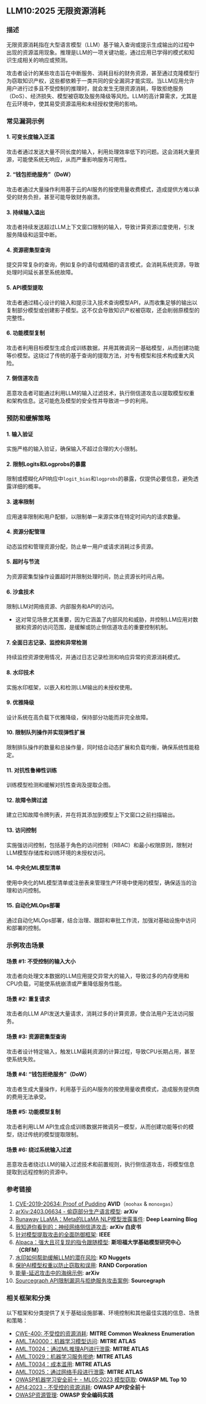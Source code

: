 ## LLM10:2025 无限资源消耗

### 描述

无限资源消耗指在大型语言模型（LLM）基于输入查询或提示生成输出的过程中出现的资源滥用现象。推理是LLM的一项关键功能，通过应用已学得的模式和知识生成相关的响应或预测。

攻击者设计的某些攻击旨在中断服务、消耗目标的财务资源，甚至通过克隆模型行为窃取知识产权，这些都依赖于一类共同的安全漏洞才能实现。当LLM应用允许用户进行过多且不受控制的推理时，就会发生无限资源消耗，导致拒绝服务（DoS）、经济损失、模型被窃取及服务降级等风险。LLM的高计算需求，尤其是在云环境中，使其易受资源滥用和未经授权使用的影响。

### 常见漏洞示例

#### 1. 可变长度输入泛滥

攻击者通过发送大量不同长度的输入，利用处理效率低下的问题。这会消耗大量资源，可能使系统无响应，从而严重影响服务可用性。

#### 2. “钱包拒绝服务”（DoW）

攻击者通过大量操作利用基于云的AI服务的按使用量收费模式，造成提供方难以承受的财务负担，甚至可能导致财务崩溃。

#### 3. 持续输入溢出

攻击者持续发送超过LLM上下文窗口限制的输入，导致计算资源过度使用，引发服务降级和运营中断。

#### 4. 资源密集型查询

提交异常复杂的查询，例如复杂的语句或精细的语言模式，会消耗系统资源，导致处理时间延长甚至系统故障。

#### 5. API模型提取

攻击者通过精心设计的输入和提示注入技术查询模型API，从而收集足够的输出以复制部分模型或创建影子模型。这不仅会导致知识产权被窃取，还会削弱原模型的完整性。

#### 6. 功能模型复制

攻击者利用目标模型生成合成训练数据，并用其微调另一基础模型，从而创建功能等价模型。这绕过了传统的基于查询的提取方法，对专有模型和技术构成重大风险。

#### 7. 侧信道攻击

恶意攻击者可能通过利用LLM的输入过滤技术，执行侧信道攻击以提取模型权重和架构信息。这可能危及模型的安全性并导致进一步的利用。

### 预防和缓解策略

#### 1. 输入验证

实施严格的输入验证，确保输入不超过合理的大小限制。

#### 2. 限制Logits和Logprobs的暴露

限制或模糊化API响应中`logit_bias`和`logprobs`的暴露，仅提供必要信息，避免透露详细的概率。

#### 3. 速率限制

应用速率限制和用户配额，以限制单一来源实体在特定时间内的请求数量。

#### 4. 资源分配管理

动态监控和管理资源分配，防止单一用户或请求消耗过多资源。

#### 5. 超时与节流

为资源密集型操作设置超时并限制处理时间，防止资源长时间占用。

#### 6. 沙盒技术

限制LLM对网络资源、内部服务和API的访问。

- 这对常见场景尤其重要，因为它涵盖了内部风险和威胁，并控制LLM应用对数据和资源的访问范围，是缓解或防止侧信道攻击的重要控制机制。

#### 7. 全面日志记录、监控和异常检测

持续监控资源使用情况，并通过日志记录检测和响应异常的资源消耗模式。

#### 8. 水印技术

实施水印框架，以嵌入和检测LLM输出的未授权使用。

#### 9. 优雅降级

设计系统在高负载下优雅降级，保持部分功能而非完全故障。

#### 10. 限制队列操作并实现弹性扩展

限制排队操作的数量和总操作量，同时结合动态扩展和负载均衡，确保系统性能稳定。

#### 11. 对抗性鲁棒性训练

训练模型检测和缓解对抗性查询及提取企图。

#### 12. 故障令牌过滤

建立已知故障令牌列表，并在将其添加到模型上下文窗口之前扫描输出。

#### 13. 访问控制

实施强访问控制，包括基于角色的访问控制（RBAC）和最小权限原则，限制对LLM模型存储库和训练环境的未授权访问。

#### 14. 中央化ML模型清单

使用中央化的ML模型清单或注册表来管理生产环境中使用的模型，确保适当的治理和访问控制。

#### 15. 自动化MLOps部署

通过自动化MLOps部署，结合治理、跟踪和审批工作流，加强对基础设施中访问和部署的控制。

### 示例攻击场景

#### 场景 #1: 不受控制的输入大小

攻击者向处理文本数据的LLM应用提交异常大的输入，导致过多的内存使用和CPU负载，可能使系统崩溃或严重降低服务性能。

#### 场景 #2: 重复请求

攻击者向LLM API发送大量请求，消耗过多的计算资源，使合法用户无法访问服务。

#### 场景 #3: 资源密集型查询

攻击者设计特定输入，触发LLM最耗资源的计算过程，导致CPU长期占用，甚至使系统失败。

#### 场景 #4: “钱包拒绝服务”（DoW）

攻击者生成大量操作，利用基于云的AI服务的按使用量收费模式，造成服务提供商的费用无法承受。

#### 场景 #5: 功能模型复制

攻击者利用LLM API生成合成训练数据并微调另一模型，从而创建功能等价的模型，绕过传统的模型提取限制。

#### 场景 #6: 绕过系统输入过滤

恶意攻击者绕过LLM的输入过滤技术和前置规则，执行侧信道攻击，将模型信息提取到远程控制的资源中。

### 参考链接

1. [CVE-2019-20634: Proof of Pudding](https://avidml.org/database/avid-2023-v009/) **AVID**（`moohax` & `monoxgas`）
2. [arXiv:2403.06634 - 偷窃部分生产语言模型](https://arxiv.org/abs/2403.06634): **arXiv**
3. [Runaway LLaMA：Meta的LLaMA NLP模型泄露事件](https://www.deeplearning.ai/the-batch/how-metas-llama-nlp-model-leaked/): **Deep Learning Blog**
4. [我知道你看到的：神经网络侧信道攻击](https://arxiv.org/pdf/1803.05847.pdf): **arXiv 白皮书**
5. [针对模型提取攻击的全面防御框架](https://ieeexplore.ieee.org/document/10080996): **IEEE**
6. [Alpaca：强大且可复现的指令跟随模型](https://crfm.stanford.edu/2023/03/13/alpaca.html): **斯坦福大学基础模型研究中心（CRFM）**
7. [水印如何帮助缓解LLM的潜在风险](https://www.kdnuggets.com/2023/03/watermarking-help-mitigate-potential-risks-llms.html): **KD Nuggets**
8. [保护AI模型权重以防止窃取和误用](https://www.rand.org/content/dam/rand/pubs/research_reports/RRA2800/RRA2849-1/RAND_RRA2849-1.pdf): **RAND Corporation**
9. [能量-延迟攻击中的海绵示例](https://arxiv.org/abs/2006.03463): **arXiv**
10. [Sourcegraph API限制漏洞与拒绝服务攻击案例](https://about.sourcegraph.com/blog/security-update-august-2023): **Sourcegraph**

### 相关框架和分类

以下框架和分类提供了关于基础设施部署、环境控制和其他最佳实践的信息、场景和策略：

- [CWE-400: 不受控的资源消耗](https://cwe.mitre.org/data/definitions/400.html): **MITRE Common Weakness Enumeration**
- [AML.TA0000：机器学习模型访问](https://atlas.mitre.org/tactics/AML.TA0000): **MITRE ATLAS**
- [AML.T0024：通过ML推理API进行泄露](https://atlas.mitre.org/techniques/AML.T0024): **MITRE ATLAS**
- [AML.T0029：机器学习服务拒绝](https://atlas.mitre.org/techniques/AML.T0029): **MITRE ATLAS**
- [AML.T0034：成本滥用](https://atlas.mitre.org/techniques/AML.T0034): **MITRE ATLAS**
- [AML.T0025：通过网络手段进行泄露](https://atlas.mitre.org/techniques/AML.T0025): **MITRE ATLAS**
- [OWASP机器学习安全前十 - ML05:2023 模型窃取](https://owasp.org/www-project-machine-learning-security-top-10/docs/ML05_2023-Model_Theft.html): **OWASP ML Top 10**
- [API4:2023 - 不受控的资源消耗](https://owasp.org/API-Security/editions/2023/en/0xa4-unrestricted-resource-consumption/): **OWASP API安全前十**
- [OWASP资源管理](https://owasp.org/www-project-secure-coding-practices-quick-reference-guide/): **OWASP 安全编码实践**
